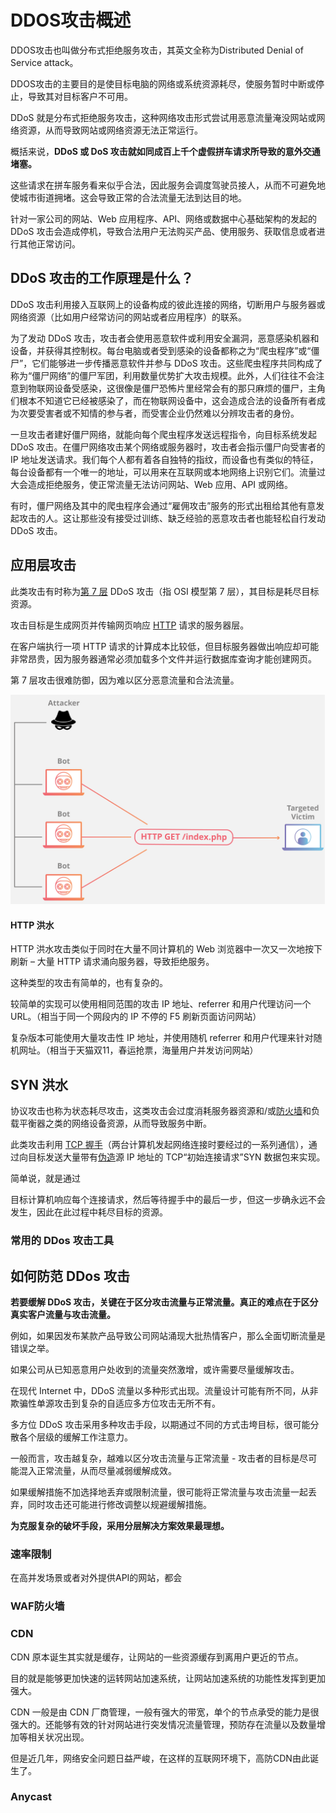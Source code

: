 # DDOS攻击概述



DDOS攻击也叫做分布式拒绝服务攻击，其英文全称为Distributed Denial of Service attack。

DDOS攻击的主要目的是使目标电脑的网络或系统资源耗尽，使服务暂时中断或停止，导致其对目标客户不可用。

DDoS 就是分布式拒绝服务攻击，这种网络攻击形式尝试用恶意流量淹没网站或网络资源，从而导致网站或网络资源无法正常运行。

概括来说，**DDoS 或 DoS 攻击就如同成百上千个虚假拼车请求所导致的意外交通堵塞。**

这些请求在拼车服务看来似乎合法，因此服务会调度驾驶员接人，从而不可避免地使城市街道拥堵。这会导致正常的合法流量无法到达目的地。

针对一家公司的网站、Web 应用程序、API、网络或数据中心基础架构的发起的 DDoS 攻击会造成停机，导致合法用户无法购买产品、使用服务、获取信息或者进行其他正常访问。

## DDoS 攻击的工作原理是什么？ 

DDoS 攻击利用接入互联网上的设备构成的彼此连接的网络，切断用户与服务器或网络资源（比如用户经常访问的网站或者应用程序）的联系。

为了发动 DDoS 攻击，攻击者会使用恶意软件或利用安全漏洞，恶意感染机器和设备，并获得其控制权。每台电脑或者受到感染的设备都称之为“爬虫程序”或“僵尸”，它们能够进一步传播恶意软件并参与 DDoS 攻击。这些爬虫程序共同构成了称为“僵尸网络”的僵尸军团，利用数量优势扩大攻击规模。此外，人们往往不会注意到物联网设备受感染，这很像是僵尸恐怖片里经常会有的那只麻烦的僵尸，主角们根本不知道它已经被感染了，而在物联网设备中，这会造成合法的设备所有者成为次要受害者或不知情的参与者，而受害企业仍然难以分辨攻击者的身份。

一旦攻击者建好僵尸网络，就能向每个爬虫程序发送远程指令，向目标系统发起 DDoS 攻击。在僵尸网络攻击某个网络或服务器时，攻击者会指示僵尸向受害者的 IP 地址发送请求。我们每个人都有着各自独特的指纹，而设备也有类似的特征，每台设备都有一个唯一的地址，可以用来在互联网或本地网络上识别它们。流量过大会造成拒绝服务，使正常流量无法访问网站、Web 应用、API 或网络。

有时，僵尸网络及其中的爬虫程序会通过“雇佣攻击”服务的形式出租给其他有意发起攻击的人。这让那些没有接受过训练、缺乏经验的恶意攻击者也能轻松自行发动 DDoS 攻击。





## 应用层攻击



此类攻击有时称为[第 7 层](https://www.cloudflare.com/zh-cn/learning/ddos/what-is-layer-7) DDoS 攻击（指 OSI 模型第 7 层），其目标是耗尽目标资源。

攻击目标是生成网页并传输网页响应 [HTTP](https://www.cloudflare.com/zh-cn/learning/ddos/glossary/hypertext-transfer-protocol-http) 请求的服务器层。

在客户端执行一项 HTTP 请求的计算成本比较低，但目标服务器做出响应却可能非常昂贵，因为服务器通常必须加载多个文件并运行数据库查询才能创建网页。

第 7 层攻击很难防御，因为难以区分恶意流量和合法流量。



![HTTP 洪水 DDoS Attack](CC攻击和DDos攻击.assets/http-flood-ddos-attack.png)



#### HTTP 洪水

HTTP 洪水攻击类似于同时在大量不同计算机的 Web 浏览器中一次又一次地按下刷新 – 大量 HTTP 请求涌向服务器，导致拒绝服务。

这种类型的攻击有简单的，也有复杂的。

较简单的实现可以使用相同范围的攻击 IP 地址、referrer 和用户代理访问一个 URL。（相当于同一个网段内的 IP 不停的 F5 刷新页面访问网站）

复杂版本可能使用大量攻击性 IP 地址，并使用随机 referrer 和用户代理来针对随机网址。（相当于天猫双11，春运抢票，海量用户并发访问网站）















## SYN 洪水



协议攻击也称为状态耗尽攻击，这类攻击会过度消耗服务器资源和/或[防火墙](https://www.cloudflare.com/zh-cn/learning/security/what-is-a-firewall)和负载平衡器之类的网络设备资源，从而导致服务中断。





此类攻击利用 [TCP 握手](https://www.cloudflare.com/zh-cn/learning/ddos/glossary/tcp-ip)（两台计算机发起网络连接时要经过的一系列通信），通过向目标发送大量带有[伪造](https://www.cloudflare.com/zh-cn/learning/ddos/glossary/ip-spoofing)源 IP 地址的 TCP“初始连接请求”SYN 数据包来实现。

简单说，就是通过

目标计算机响应每个连接请求，然后等待握手中的最后一步，但这一步确永远不会发生，因此在此过程中耗尽目标的资源。



### 常用的 DDos 攻击工具







## 如何防范 DDos 攻击



**若要缓解 DDoS 攻击，关键在于区分攻击流量与正常流量。真正的难点在于区分真实客户流量与攻击流量。**



例如，如果因发布某款产品导致公司网站涌现大批热情客户，那么全面切断流量是错误之举。

如果公司从已知恶意用户处收到的流量突然激增，或许需要尽量缓解攻击。

在现代 Internet 中，DDoS 流量以多种形式出现。流量设计可能有所不同，从非欺骗性单源攻击到复杂的自适应多方位攻击无所不有。



多方位 DDoS 攻击采用多种攻击手段，以期通过不同的方式击垮目标，很可能分散各个层级的缓解工作注意力。

一般而言，攻击越复杂，越难以区分攻击流量与正常流量 - 攻击者的目标是尽可能混入正常流量，从而尽量减弱缓解成效。



如果缓解措施不加选择地丢弃或限制流量，很可能将正常流量与攻击流量一起丢弃，同时攻击还可能进行修改调整以规避缓解措施。

**为克服复杂的破坏手段，采用分层解决方案效果最理想。**





### 速率限制

在高并发场景或者对外提供API的网站，都会





### WAF防火墙





### CDN

CDN 原本诞生其实就是缓存，让网站的一些资源缓存到离用户更近的节点。

目的就是能够更加快速的运转网站加速系统，让网站加速系统的功能性发挥到更加强大。

CDN 一般是由 CDN 厂商管理，一般有强大的带宽，单个的节点承受的能力是很强大的。还能够有效的针对网站进行突发情况流量管理，预防存在流量以及数量增加等相关状况出现。 

但是近几年，网络安全问题日益严峻，在这样的互联网环境下，高防CDN由此诞生了。









### Anycast